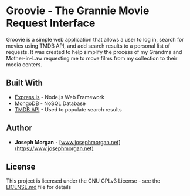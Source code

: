 # Groovie - The Grannie Movie Request Interface

Groovie is a simple web application that allows a user to log in, search for movies using TMDB API, and add search results to a personal list of requests. It was created to help simplify the process of my Grandma and Mother-in-Law requesting me to move films from my collection to their media centers.

## Built With

* [Express.js](https://expressjs.com/) - Node.js Web Framework
* [MongoDB](https://mongodb.com) - NoSQL Database
* [TMDB API](https://www.tmdb.com) - Used to populate search results

## Author

* **Joseph Morgan** - [www.josephmorgan.net](https://www.josephmorgan.net)

## License

This project is licensed under the GNU GPLv3 License - see the [LICENSE.md](LICENSE.md) file for details
